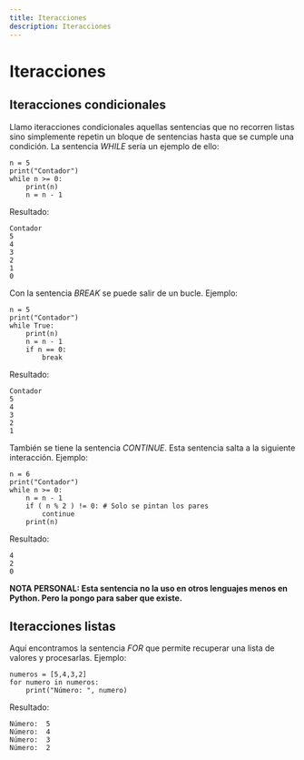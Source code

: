 ```yaml
---
title: Iteracciones
description: Iteracciones
---
```


# Iteracciones

## Iteracciones condicionales

Llamo iteracciones condicionales aquellas sentencias que no recorren listas sino simplemente repetin un bloque de sentencias hasta que se cumple una condición. La sentencia *WHILE* sería un ejemplo de ello:

```tpl
n = 5
print("Contador")
while n >= 0:
    print(n)
    n = n - 1
```
Resultado:

```
Contador
5
4
3
2
1
0
```

Con la sentencia *BREAK* se puede salir de un bucle. Ejemplo:
```tpl
n = 5
print("Contador")
while True:
    print(n)
    n = n - 1
    if n == 0:
        break
```
Resultado:
```
Contador
5
4
3
2
1
```

También se tiene la sentencia *CONTINUE*. Esta sentencia salta a la siguiente interacción. Ejemplo:
```tpl
n = 6
print("Contador")
while n >= 0:
    n = n - 1    
    if ( n % 2 ) != 0: # Solo se pintan los pares
        continue
    print(n)
```
Resultado:
```
4
2
0
```
**NOTA PERSONAL: Esta sentencia no la uso en otros lenguajes menos en Python. Pero la pongo para saber que existe.**

## Iteracciones listas

Aquí encontramos la sentencia *FOR* que permite recuperar una lista de valores y procesarlas. Ejemplo:

```tpl
numeros = [5,4,3,2]
for numero in numeros:
    print("Número: ", numero)
```
Resultado:
```
Número:  5
Número:  4
Número:  3
Número:  2
```
